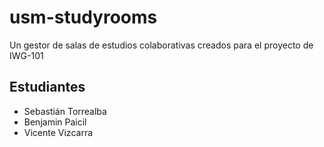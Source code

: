 # usm-studyrooms
Un gestor de salas de estudios colaborativas creados para el proyecto de IWG-101
## Estudiantes 
- Sebastián Torrealba
- Benjamin Paicil
- Vicente Vizcarra 